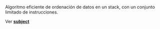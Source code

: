 Algoritmo eficiente de ordenación de datos en un stack, con un conjunto limitado de instrucciones.

Ver [**subject**](subject.pdf)
